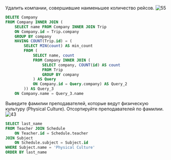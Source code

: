 Удалить компании, совершившие наименьшее количество рейсов.
![55](https://user-images.githubusercontent.com/109433447/184479525-db8d7888-0516-4828-a5ad-63c7812046d5.PNG)

``` sql
DELETE Company 
FROM Company INNER JOIN (
	SELECT name FROM Company INNER JOIN Trip
	ON Company.id = Trip.company
	GROUP BY company
	HAVING COUNT(Trip.id) = (
		SELECT MIN(count) AS min_count
		FROM (
			SELECT name, count 
			FROM Company INNER JOIN (
				SELECT company, COUNT(id) AS count
				FROM Trip
				GROUP BY company
			) AS Query
			ON Company.id = Query.company) AS Query_2
		)) AS Query_3
	ON Company.name = Query_3.name	
```


Выведите фамилии преподавателей, которые ведут физическую культуру (Physical Culture). Отcортируйте преподавателей по фамилии.
![43](https://user-images.githubusercontent.com/109433447/185188576-ad7d84c4-3d94-4d89-8a35-a3a30180f4db.PNG)
``` sql
SELECT last_name 
FROM Teacher JOIN Schedule 
	ON Teacher.id = Schedule.teacher 
JOIN Subject 
	ON Schedule.subject = Subject.id
WHERE Subject.name = 'Physical Culture'
ORDER BY last_name
```
